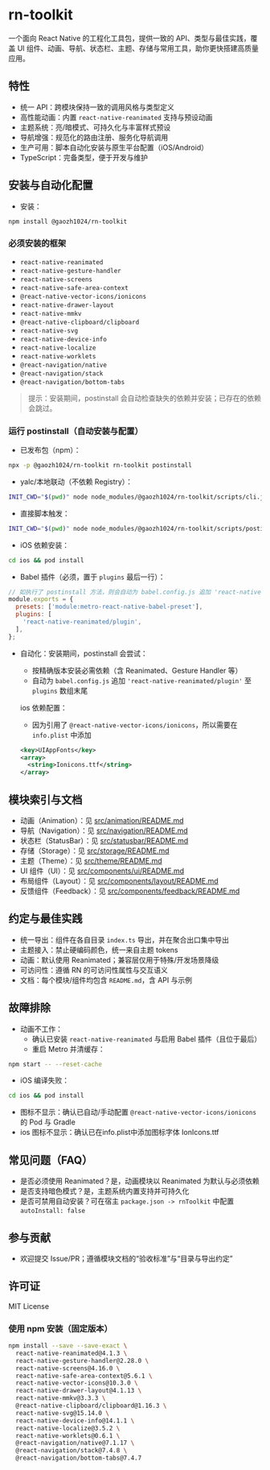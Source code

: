 # rn-toolkit

一个面向 React Native 的工程化工具包，提供一致的 API、类型与最佳实践，覆盖 UI 组件、动画、导航、状态栏、主题、存储与常用工具，助你更快搭建高质量应用。

## 特性

- 统一 API：跨模块保持一致的调用风格与类型定义
- 高性能动画：内置 `react-native-reanimated` 支持与预设动画
- 主题系统：亮/暗模式、可持久化与丰富样式预设
- 导航增强：规范化的路由注册、服务化导航调用
- 生产可用：脚本自动化安装与原生平台配置（iOS/Android）
- TypeScript：完备类型，便于开发与维护

## 安装与自动化配置

- 安装：

```bash
npm install @gaozh1024/rn-toolkit
```

### 必须安装的框架

- `react-native-reanimated`
- `react-native-gesture-handler`
- `react-native-screens`
- `react-native-safe-area-context`
- `@react-native-vector-icons/ionicons`
- `react-native-drawer-layout`
- `react-native-mmkv`
- `@react-native-clipboard/clipboard`
- `react-native-svg`
- `react-native-device-info`
- `react-native-localize`
- `react-native-worklets`
- `@react-navigation/native`
- `@react-navigation/stack`
- `@react-navigation/bottom-tabs`

> 提示：安装期间，postinstall 会自动检查缺失的依赖并安装；已存在的依赖会跳过。

### 运行 postinstall（自动安装与配置）

- 已发布包（npm）：

```bash
npx -p @gaozh1024/rn-toolkit rn-toolkit postinstall
```

- yalc/本地联动（不依赖 Registry）：

```bash
INIT_CWD="$(pwd)" node node_modules/@gaozh1024/rn-toolkit/scripts/cli.js postinstall
```

- 直接脚本触发：

```bash
INIT_CWD="$(pwd)" node node_modules/@gaozh1024/rn-toolkit/scripts/postinstall.js
```

- iOS 依赖安装：

```bash
cd ios && pod install
```

- Babel 插件（必须，置于 `plugins` 最后一行）：

```javascript
// 如执行了 postinstall 方法，则会自动为 babel.config.js 追加 'react-native-reanimated/plugin' 至 plugins 数组末尾
module.exports = {
  presets: ['module:metro-react-native-babel-preset'],
  plugins: [
    'react-native-reanimated/plugin',
  ],
};
```

- 自动化：安装期间，postinstall 会尝试：
  - 按精确版本安装必需依赖（含 Reanimated、Gesture Handler 等）
  - 自动为 `babel.config.js` 追加 `'react-native-reanimated/plugin'` 至 `plugins` 数组末尾

  ios 依赖配置：

  - 因为引用了 `@react-native-vector-icons/ionicons`，所以需要在 `info.plist` 中添加  

  ```xml
  <key>UIAppFonts</key>
  <array>
    <string>Ionicons.ttf</string>
  </array>
  ```

## 模块索引与文档

- 动画（Animation）：见 [src/animation/README.md](src/animation/README.md)
- 导航（Navigation）：见 [src/navigation/README.md](src/navigation/README.md)
- 状态栏（StatusBar）：见 [src/statusbar/README.md](src/statusbar/README.md)
- 存储（Storage）：见 [src/storage/README.md](src/storage/README.md)
- 主题（Theme）：见 [src/theme/README.md](src/theme/README.md)
- UI 组件（UI）：见 [src/components/ui/README.md](src/components/ui/README.md)
- 布局组件（Layout）：见 [src/components/layout/README.md](src/components/layout/README.md)
- 反馈组件（Feedback）：见 [src/components/feedback/README.md](src/components/feedback/README.md)

## 约定与最佳实践

- 统一导出：组件在各自目录 `index.ts` 导出，并在聚合出口集中导出
- 主题接入：禁止硬编码颜色，统一来自主题 tokens
- 动画：默认使用 Reanimated；兼容层仅用于特殊/开发场景降级
- 可访问性：遵循 RN 的可访问性属性与交互语义
- 文档：每个模块/组件均包含 `README.md`，含 API 与示例

## 故障排除

- 动画不工作：
  - 确认已安装 `react-native-reanimated` 与启用 Babel 插件（且位于最后）
  - 重启 Metro 并清缓存：

```bash
npm start -- --reset-cache
```

- iOS 编译失败：

```bash
cd ios && pod install
```

- 图标不显示：确认已自动/手动配置 `@react-native-vector-icons/ionicons` 的 Pod 与 Gradle
- ios 图标不显示：确认已在info.plist中添加图标字体 IonIcons.ttf

## 常见问题（FAQ）

- 是否必须使用 Reanimated？是，动画模块以 Reanimated 为默认与必须依赖
- 是否支持暗色模式？是，主题系统内置支持并可持久化
- 是否可禁用自动安装？可在宿主 `package.json -> rnToolkit` 中配置 `autoInstall: false`

## 参与贡献

- 欢迎提交 Issue/PR；遵循模块文档的“验收标准”与“目录与导出约定”

## 许可证

MIT License

### 使用 npm 安装（固定版本）

```bash
npm install --save --save-exact \
  react-native-reanimated@4.1.3 \
  react-native-gesture-handler@2.28.0 \
  react-native-screens@4.16.0 \
  react-native-safe-area-context@5.6.1 \
  react-native-vector-icons@10.3.0 \
  react-native-drawer-layout@4.1.13 \
  react-native-mmkv@3.3.3 \
  @react-native-clipboard/clipboard@1.16.3 \
  react-native-svg@15.14.0 \
  react-native-device-info@14.1.1 \
  react-native-localize@3.5.2 \
  react-native-worklets@0.6.1 \
  @react-navigation/native@7.1.17 \
  @react-navigation/stack@7.4.8 \
  @react-navigation/bottom-tabs@7.4.7
```
